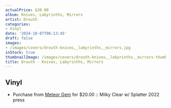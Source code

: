 ```yaml
---
actualPrice: $20.00
album: Knives, Labyrinths, Mirrors
artist: Drouth
categories:
- Vinyl
date: '2024-10-07T06:13:45'
draft: false
images:
- /images/covers/drouth-knives,_labyrinths,_mirrors.jpg
inStock: true
thumbnailImage: /images/covers/drouth-knives,_labyrinths,_mirrors-thumb.jpg
title: Drouth - Knives, Labyrinths, Mirrors
---
```


## Vinyl
* Purchase from [Meteor Gem](https://meteor-gem.com/products/drouth-knives-labyrinths-mirrors-lp) for $20.00 :: Milky Clear w/ Splatter 2022 press
